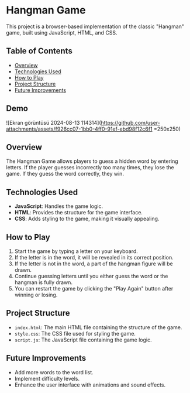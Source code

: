 # Hangman Game

This project is a browser-based implementation of the classic "Hangman" game, built using JavaScript, HTML, and CSS.

## Table of Contents
- [Overview](#overview)
- [Technologies Used](#technologies-used)
- [How to Play](#how-to-play)
- [Project Structure](#project-structure)
- [Future Improvements](#future-improvements)

## Demo
![Ekran görüntüsü 2024-08-13 114314](https://github.com/user-attachments/assets/f926cc07-1bb0-4ff0-91ef-ebd98f12c6f1 =250x250)


## Overview
The Hangman Game allows players to guess a hidden word by entering letters. If the player guesses incorrectly too many times, they lose the game. If they guess the word correctly, they win.

## Technologies Used
- **JavaScript**: Handles the game logic.
- **HTML**: Provides the structure for the game interface.
- **CSS**: Adds styling to the game, making it visually appealing.

## How to Play
1. Start the game by typing a letter on your keyboard.
2. If the letter is in the word, it will be revealed in its correct position.
3. If the letter is not in the word, a part of the hangman figure will be drawn.
4. Continue guessing letters until you either guess the word or the hangman is fully drawn.
5. You can restart the game by clicking the "Play Again" button after winning or losing.

## Project Structure
- `index.html`: The main HTML file containing the structure of the game.
- `style.css`: The CSS file used for styling the game.
- `script.js`: The JavaScript file containing the game logic.

## Future Improvements
- Add more words to the word list.
- Implement difficulty levels.
- Enhance the user interface with animations and sound effects.


